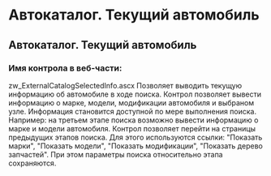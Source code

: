 ﻿---
description: 2.4.7
---
# Автокаталог. Текущий автомобиль
## Автокаталог. Текущий автомобиль
### Имя контрола в веб-части: 
zw_ExternalCatalogSelectedInfo.ascx
Позволяет выводить текущую информацию об автомобиле в ходе поиска. 
Контрол позволяет вывести информацию о марке, модели, модификации автомобиля и выбраном узле. 
Информация становится доступной по мере выполнения поиска.
Например: на третьем этапе поиска возможно вывести информацию о марке и модели автомобиля. 
Контрол позволяет перейти на страницы предыдущих этапов поиска. Для этого используются ссылки: "Показать марки", "Показать модели", "Показать модификации", "Показать дерево запчастей". 
При этом параметры поиска относительно этапа сохраняются.
